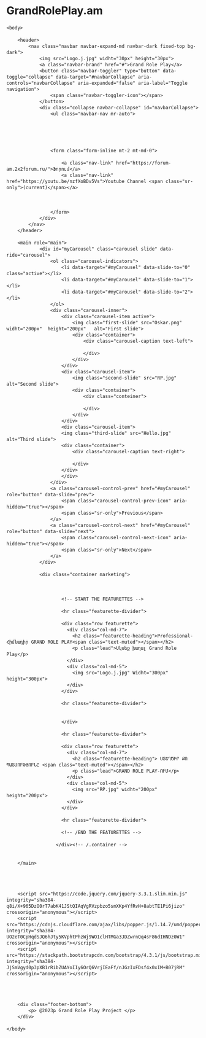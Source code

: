 # GrandRolePlay.am

<html>
    <head>
        <link rel="stylesheet" href="https://stackpath.bootstrapcdn.com/bootstrap/4.3.1/css/bootstrap.min.css" integrity="sha384-ggOyR0iXCbMQv3Xipma34MD+dH/1fQ784/j6cY/iJTQUOhcWr7x9JvoRxT2MZw1T" crossorigin="anonymous">
        <meta name="viewport" content="width=device-width, initial-scale=1, shrink-to-fit=no">
        <link href="index.css" rel="stylesheet">
    </head>

    <body>

        <header>
            <nav class="navbar navbar-expand-md navbar-dark fixed-top bg-dark">
                <img src="Logo.j.jpg" widht="30px" height="30px">
                <a class="navbar-brand" href="#">Grand Role Play</a>
                <button class="navbar-toggler" type="button" data-toggle="collapse" data-target="#navbarCollapse" aria-controls="navbarCollapse" aria-expanded="false" aria-label="Toggle navigation">
                    <span class="navbar-toggler-icon"></span>
                </button>
                <div class="collapse navbar-collapse" id="navbarCollapse">
                    <ul class="navbar-nav mr-auto">

                       

                       
                    
                    <form class="form-inline mt-2 mt-md-0">
                        
                        <a class="nav-link" href="https://forum-am.2x2forum.ru/">Ֆորում</a>
                        <a class="nav-link" href="https://youtu.be/nzfXoBDv5Vs">Youtube Channel <span class="sr-only">(current)</span></a>
                        
                       
                       
                    </form>
                </div>
            </nav>
        </header>

        <main role="main">
                <div id="myCarousel" class="carousel slide" data-ride="carousel">
                    <ol class="carousel-indicators">
                        <li data-target="#myCarousel" data-slide-to="0" class="active"></li>
                        <li data-target="#myCarousel" data-slide-to="1"></li>
                        <li data-target="#myCarousel" data-slide-to="2"></li>
                    </ol>
                    <div class="carousel-inner">
                        <div class="carousel-item active">
                            <img class="first-slide" src="Oskar.png" widht="200px"  height="200px"   alt="First slide">
                            <div class="container">
                                <div class="carousel-caption text-left">
                                
                                </div>
                            </div>
                        </div>
                        <div class="carousel-item">
                            <img class="second-slide" src="RP.jpg" alt="Second slide">
                            <div class="container">
                                <div class="conteiner">
                                
                                </div>
                            </div>
                        </div>
                        <div class="carousel-item">
                        <img class="third-slide" src="Hello.jpg" alt="Third slide">
                        <div class="container">
                            <div class="carousel-caption text-right">
                            
                            </div>
                        </div>
                        </div>
                    </div>
                    <a class="carousel-control-prev" href="#myCarousel" role="button" data-slide="prev">
                        <span class="carousel-control-prev-icon" aria-hidden="true"></span>
                        <span class="sr-only">Previous</span>
                    </a>
                    <a class="carousel-control-next" href="#myCarousel" role="button" data-slide="next">
                        <span class="carousel-control-next-icon" aria-hidden="true"></span>
                        <span class="sr-only">Next</span>
                    </a>
                </div>

                <div class="container marketing">

                     

                        <!-- START THE FEATURETTES -->

                        <hr class="featurette-divider">

                        <div class="row featurette">
                          <div class="col-md-7">
                            <h2 class="featurette-heading">Professional-Հիմնադիր GRAND ROLE PLAY<span class="text-muted"></span></h2>
                            <p class="lead">Սկսեք խաղալ Grand Role Play</p>
                          </div>
                          <div class="col-md-5">
                            <img src="Logo.j.jpg" Widht="300px" height="300px">
                          </div>
                        </div>

                        <hr class="featurette-divider">

                        
                        </div>

                        <hr class="featurette-divider">

                        <div class="row featurette">
                          <div class="col-md-7">
                            <h2 class="featurette-heading"> ՍՏԵՂԾԻՐ ՔՈ ՊԱՏՄՈՒԹՅՈՒՆԸ <span class="text-muted"></span></h2>
                            <p class="lead">GRAND ROLE PLAY-ՈՒՄ</p>
                          </div>
                          <div class="col-md-5">
                            <img src="RP.jpg" widht="200px" height="200px">
                          </div>
                        </div>

                        <hr class="featurette-divider">

                        <!-- /END THE FEATURETTES -->

                      </div><!-- /.container -->


        </main>




        <script src="https://code.jquery.com/jquery-3.3.1.slim.min.js" integrity="sha384-q8i/X+965DzO0rT7abK41JStQIAqVgRVzpbzo5smXKp4YfRvH+8abtTE1Pi6jizo" crossorigin="anonymous"></script>
        <script src="https://cdnjs.cloudflare.com/ajax/libs/popper.js/1.14.7/umd/popper.min.js" integrity="sha384-UO2eT0CpHqdSJQ6hJty5KVphtPhzWj9WO1clHTMGa3JDZwrnQq4sF86dIHNDz0W1" crossorigin="anonymous"></script>
        <script src="https://stackpath.bootstrapcdn.com/bootstrap/4.3.1/js/bootstrap.min.js" integrity="sha384-JjSmVgyd0p3pXB1rRibZUAYoIIy6OrQ6VrjIEaFf/nJGzIxFDsf4x0xIM+B07jRM" crossorigin="anonymous"></script>


       

        <div class="footer-bottom">
            <p> @2023թ Grand Role Play Project </p>
        </div>

    </body>
</html>
